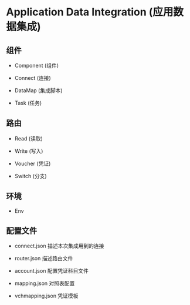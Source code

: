 
# Application Data Integration (应用数据集成)


## 组件

- Component (组件)

- Connect (连接)

- DataMap (集成脚本)

- Task (任务)

## 路由

- Read (读取)

- Write (写入)

- Voucher (凭证)

- Switch (分支)


## 环境

- Env



## 配置文件

- connect.json 描述本次集成用到的连接

- router.json 描述路由文件

- account.json 配置凭证科目文件

- mapping.json 对照表配置

- vchmapping.json 凭证模板